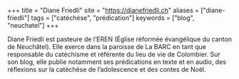 +++
title = "Diane Friedli"
site = "https://dianefriedli.ch"
aliases = ["diane-friedli"]
tags = ["catéchèse", "prédication"]
keywords = ["blog", "neuchatel"]
+++

Diane Friedli est pasteure de l’EREN (Église réformée évangélique du canton de Neuchâtel). Elle exerce dans la paroisse de La BARC en tant que responsable du catéchisme et référente du lieu de vie de Colombier. Sur son blog, elle publie notamment ses prédications en texte et en audio, des réflexions sur la catéchèse de l’adolescence et des contes de Noël.
